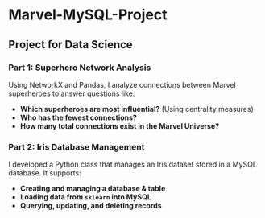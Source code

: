 # Marvel-MySQL-Project  
## Project for Data Science  

### Part 1: Superhero Network Analysis  
Using NetworkX and Pandas, I analyze connections between Marvel superheroes to answer questions like:  

- **Which superheroes are most influential?** (Using centrality measures)  
- **Who has the fewest connections?**  
- **How many total connections exist in the Marvel Universe?**  

### Part 2: Iris Database Management  
I developed a Python class that manages an Iris dataset stored in a MySQL database. It supports:  

- **Creating and managing a database & table**  
- **Loading data from `sklearn` into MySQL**  
- **Querying, updating, and deleting records**  
